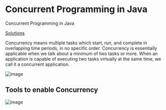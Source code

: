 # Concurrent Programming in Java
Concurrent Programming in Java

[Solutions](https://github.com/fyang623/Parallel-Concurrent-and-Distributed-Programming-in-Java/tree/master/Concurrent%20Programming%20in%20Java)

Concurrency means multiple tasks which start, run, and complete in overlapping time periods, in no specific order. Concurrency is essentially applicable when we talk about a minimum of two tasks or more. When an application is capable of executing two tasks virtually at the same time, we call it a concurrent application.

![image](https://user-images.githubusercontent.com/7610065/153738603-58918ed6-ba32-4cfe-99f3-cdc2bc1d0e53.png)

## Tools to enable Concurrency

![image](https://user-images.githubusercontent.com/7610065/153739354-88429031-e9fd-416c-91ad-56a860213426.png)
